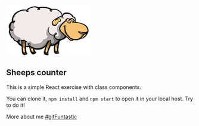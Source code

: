 ![Sheeps-counter](./src/images/ovejita.gif)

## Sheeps counter

This is a simple React exercise with class components.

You can clone it, `npm install` and `npm start` to open it in your local host. Try to do it!

More about me [#gitFuntastic](https://github.com/Sagramielgo)
